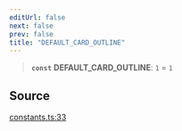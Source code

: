 ```yaml
---
editUrl: false
next: false
prev: false
title: "DEFAULT_CARD_OUTLINE"
---
```


> **`const`** **DEFAULT\_CARD\_OUTLINE**: `1` = `1`

## Source

[constants.ts:33](https://github.com/nodenogg-in/alpha-p2p/blob/bce45d3dc78f9a00957a766d70c8bb1a066ebf43/packages/infinitykit/src/constants.ts#L33)
